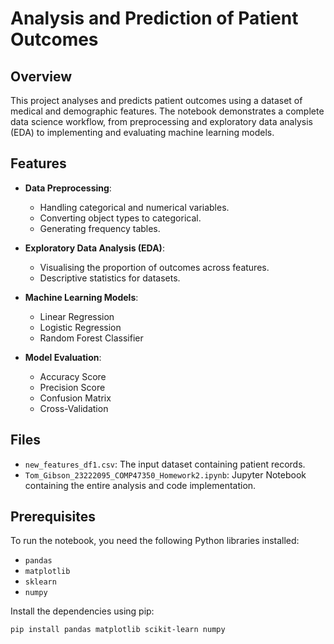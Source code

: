 # Analysis and Prediction of Patient Outcomes

## Overview

This project analyses and predicts patient outcomes using a dataset of medical and demographic features. The notebook demonstrates a complete data science workflow, from preprocessing and exploratory data analysis (EDA) to implementing and evaluating machine learning models.

## Features

- **Data Preprocessing**:
  - Handling categorical and numerical variables.
  - Converting object types to categorical.
  - Generating frequency tables.
  
- **Exploratory Data Analysis (EDA)**:
  - Visualising the proportion of outcomes across features.
  - Descriptive statistics for datasets.

- **Machine Learning Models**:
  - Linear Regression
  - Logistic Regression
  - Random Forest Classifier

- **Model Evaluation**:
  - Accuracy Score
  - Precision Score
  - Confusion Matrix
  - Cross-Validation

## Files

- `new_features_df1.csv`: The input dataset containing patient records.
- `Tom_Gibson_23222095_COMP47350_Homework2.ipynb`: Jupyter Notebook containing the entire analysis and code implementation.

## Prerequisites

To run the notebook, you need the following Python libraries installed:
- `pandas`
- `matplotlib`
- `sklearn`
- `numpy`

Install the dependencies using pip:

```bash
pip install pandas matplotlib scikit-learn numpy
